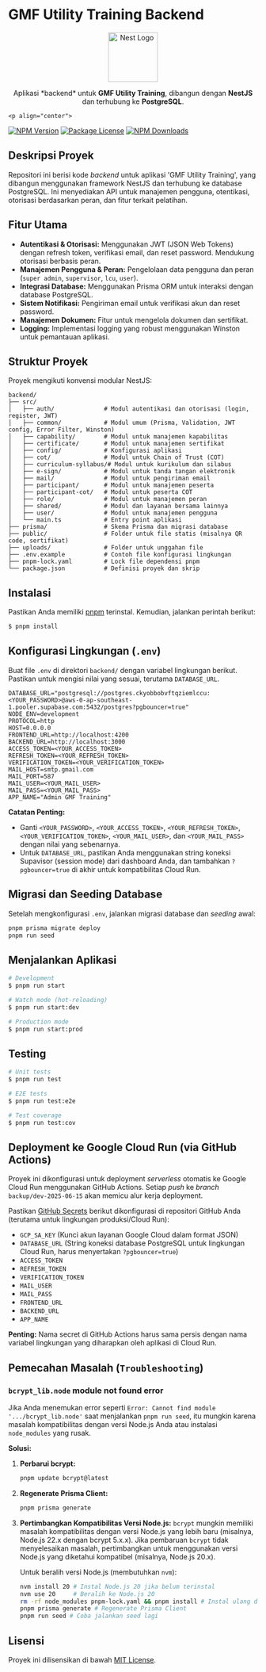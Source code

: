 # GMF Utility Training Backend

<p align="center">
  <img src="https://nestjs.com/img/logo-small.svg" width="100" alt="Nest Logo" />
</p>

<p align="center">
  Aplikasi *backend* untuk <b>GMF Utility Training</b>, dibangun dengan <b>NestJS</b> dan terhubung ke <b>PostgreSQL</b>.
</p>

    <p align="center">
  <a href="https://www.npmjs.com/package/@nestjs/core" target="_blank"><img src="https://img.shields.io/npm/v/@nestjs/core.svg" alt="NPM Version" /></a>
  <a href="https://www.npmjs.com/package/@nestjs/core" target="_blank"><img src="https://img.shields.io/npm/l/@nestjs/core.svg" alt="Package License" /></a>
  <a href="https://www.npmjs.com/package/@nestjs/common" target="_blank"><img src="https://img.shields.io/npm/dm/@nestjs/common.svg" alt="NPM Downloads" /></a>
</p>

## Deskripsi Proyek

Repositori ini berisi kode *backend* untuk aplikasi 'GMF Utility Training', yang dibangun menggunakan framework NestJS dan terhubung ke database PostgreSQL. Ini menyediakan API untuk manajemen pengguna, otentikasi, otorisasi berdasarkan peran, dan fitur terkait pelatihan.

## Fitur Utama

*   **Autentikasi & Otorisasi:** Menggunakan JWT (JSON Web Tokens) dengan refresh token, verifikasi email, dan reset password. Mendukung otorisasi berbasis peran.
*   **Manajemen Pengguna & Peran:** Pengelolaan data pengguna dan peran (`super admin`, `supervisor`, `lcu`, `user`).
*   **Integrasi Database:** Menggunakan Prisma ORM untuk interaksi dengan database PostgreSQL.
*   **Sistem Notifikasi:** Pengiriman email untuk verifikasi akun dan reset password.
*   **Manajemen Dokumen:** Fitur untuk mengelola dokumen dan sertifikat.
*   **Logging:** Implementasi logging yang robust menggunakan Winston untuk pemantauan aplikasi.

## Struktur Proyek

Proyek mengikuti konvensi modular NestJS:

```
backend/
├── src/
│   ├── auth/              # Modul autentikasi dan otorisasi (login, register, JWT)
│   ├── common/            # Modul umum (Prisma, Validation, JWT config, Error Filter, Winston)
│   ├── capability/        # Modul untuk manajemen kapabilitas
│   ├── certificate/       # Modul untuk manajemen sertifikat
│   ├── config/            # Konfigurasi aplikasi
│   ├── cot/               # Modul untuk Chain of Trust (COT)
│   ├── curriculum-syllabus/# Modul untuk kurikulum dan silabus
│   ├── e-sign/            # Modul untuk tanda tangan elektronik
│   ├── mail/              # Modul untuk pengiriman email
│   ├── participant/       # Modul untuk manajemen peserta
│   ├── participant-cot/   # Modul untuk peserta COT
│   ├── role/              # Modul untuk manajemen peran
│   ├── shared/            # Modul dan layanan bersama lainnya
│   ├── user/              # Modul untuk manajemen pengguna
│   └── main.ts            # Entry point aplikasi
├── prisma/                # Skema Prisma dan migrasi database
├── public/                # Folder untuk file statis (misalnya QR code, sertifikat)
├── uploads/               # Folder untuk unggahan file
├── .env.example           # Contoh file konfigurasi lingkungan
├── pnpm-lock.yaml         # Lock file dependensi pnpm
└── package.json           # Definisi proyek dan skrip
```

## Instalasi

Pastikan Anda memiliki [pnpm](https://pnpm.io/installation) terinstal. Kemudian, jalankan perintah berikut:

```bash
$ pnpm install
```

## Konfigurasi Lingkungan (`.env`)

Buat file `.env` di direktori `backend/` dengan variabel lingkungan berikut. Pastikan untuk mengisi nilai yang sesuai, terutama `DATABASE_URL`.

```
DATABASE_URL="postgresql://postgres.ckyobbobvftqziemlccu:<YOUR_PASSWORD>@aws-0-ap-southeast-1.pooler.supabase.com:5432/postgres?pgbouncer=true"
NODE_ENV=development
PROTOCOL=http
HOST=0.0.0.0
FRONTEND_URL=http://localhost:4200
BACKEND_URL=http://localhost:3000
ACCESS_TOKEN=<YOUR_ACCESS_TOKEN>
REFRESH_TOKEN=<YOUR_REFRESH_TOKEN>
VERIFICATION_TOKEN=<YOUR_VERIFICATION_TOKEN>
MAIL_HOST=smtp.gmail.com
MAIL_PORT=587
MAIL_USER=<YOUR_MAIL_USER>
MAIL_PASS=<YOUR_MAIL_PASS>
APP_NAME="Admin GMF Training"
```

**Catatan Penting:**
*   Ganti `<YOUR_PASSWORD>`, `<YOUR_ACCESS_TOKEN>`, `<YOUR_REFRESH_TOKEN>`, `<YOUR_VERIFICATION_TOKEN>`, `<YOUR_MAIL_USER>`, dan `<YOUR_MAIL_PASS>` dengan nilai yang sebenarnya.
*   Untuk `DATABASE_URL`, pastikan Anda menggunakan string koneksi Supavisor (session mode) dari dashboard Anda, dan tambahkan `?pgbouncer=true` di akhir untuk kompatibilitas Cloud Run.

## Migrasi dan Seeding Database

Setelah mengkonfigurasi `.env`, jalankan migrasi database dan *seeding* awal:

```bash
pnpm prisma migrate deploy
pnpm run seed
```

## Menjalankan Aplikasi

```bash
# Development
$ pnpm run start

# Watch mode (hot-reloading)
$ pnpm run start:dev

# Production mode
$ pnpm run start:prod
```

## Testing

```bash
# Unit tests
$ pnpm run test

# E2E tests
$ pnpm run test:e2e

# Test coverage
$ pnpm run test:cov
```

## Deployment ke Google Cloud Run (via GitHub Actions)

Proyek ini dikonfigurasi untuk deployment *serverless* otomatis ke Google Cloud Run menggunakan GitHub Actions. Setiap *push* ke *branch* `backup/dev-2025-06-15` akan memicu alur kerja deployment.

Pastikan [GitHub Secrets](https://docs.github.com/en/actions/security-guides/encrypted-secrets) berikut dikonfigurasi di repositori GitHub Anda (terutama untuk lingkungan produksi/Cloud Run):

*   `GCP_SA_KEY` (Kunci akun layanan Google Cloud dalam format JSON)
*   `DATABASE_URL` (String koneksi database PostgreSQL untuk lingkungan Cloud Run, harus menyertakan `?pgbouncer=true`)
*   `ACCESS_TOKEN`
*   `REFRESH_TOKEN`
*   `VERIFICATION_TOKEN`
*   `MAIL_USER`
*   `MAIL_PASS`
*   `FRONTEND_URL`
*   `BACKEND_URL`
*   `APP_NAME`

**Penting:** Nama secret di GitHub Actions harus sama persis dengan nama variabel lingkungan yang diharapkan oleh aplikasi di Cloud Run.

## Pemecahan Masalah (`Troubleshooting`)

### `bcrypt_lib.node` module not found error

Jika Anda menemukan error seperti `Error: Cannot find module '.../bcrypt_lib.node'` saat menjalankan `pnpm run seed`, itu mungkin karena masalah kompatibilitas dengan versi Node.js Anda atau instalasi `node_modules` yang rusak.

**Solusi:**

1.  **Perbarui bcrypt:**
    ```bash
    pnpm update bcrypt@latest
    ```
2.  **Regenerate Prisma Client:**
    ```bash
    pnpm prisma generate
    ```
3.  **Pertimbangkan Kompatibilitas Versi Node.js:**
    `bcrypt` mungkin memiliki masalah kompatibilitas dengan versi Node.js yang lebih baru (misalnya, Node.js 22.x dengan bcrypt 5.x.x). Jika pembaruan `bcrypt` tidak menyelesaikan masalah, pertimbangkan untuk menggunakan versi Node.js yang diketahui kompatibel (misalnya, Node.js 20.x).

    Untuk beralih versi Node.js (membutuhkan `nvm`):
    ```bash
    nvm install 20 # Instal Node.js 20 jika belum terinstal
    nvm use 20     # Beralih ke Node.js 20
    rm -rf node_modules pnpm-lock.yaml && pnpm install # Instal ulang dependensi
    pnpm prisma generate # Regenerate Prisma Client
    pnpm run seed # Coba jalankan seed lagi
    ```

## Lisensi

Proyek ini dilisensikan di bawah [MIT License](LICENSE).
